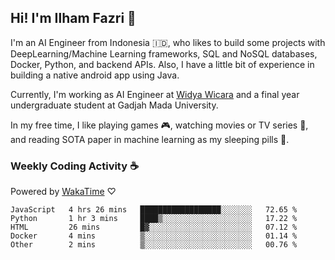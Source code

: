 ## Hi! I'm Ilham Fazri 👋

I'm an AI Engineer from Indonesia 🇮🇩, who likes to build some projects with DeepLearning/Machine Learning frameworks, SQL and NoSQL databases, Docker, Python, and backend APIs. Also, I have a little bit of experience in building a native android app using Java.

Currently, I'm working as AI Engineer at [Widya Wicara](https://widyawicara.com) and a final year undergraduate student at Gadjah Mada University. 

In my free time, I like playing games 🎮, watching movies or TV series 🍿, and reading SOTA paper in machine learning as my sleeping pills 💊. 

### Weekly Coding Activity ☕
Powered by [WakaTime](https://wakatime.com/) ♡
<!--START_SECTION:waka-->

```text
JavaScript   4 hrs 26 mins   ██████████████████░░░░░░░   72.65 %
Python       1 hr 3 mins     ████▒░░░░░░░░░░░░░░░░░░░░   17.22 %
HTML         26 mins         █▓░░░░░░░░░░░░░░░░░░░░░░░   07.12 %
Docker       4 mins          ▒░░░░░░░░░░░░░░░░░░░░░░░░   01.14 %
Other        2 mins          ▒░░░░░░░░░░░░░░░░░░░░░░░░   00.76 %
```

<!--END_SECTION:waka-->
